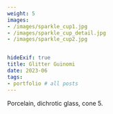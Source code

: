 ```yaml
---
weight: 5
images:
- /images/sparkle_cup1.jpg
- /images/sparkle_cup_detail.jpg
- /images/sparkle_cup2.jpg


hideExif: true
title: Glitter Guinomi
date: 2023-06
tags:
- portfolio # all posts
---
```


Porcelain, dichrotic glass, cone 5.
